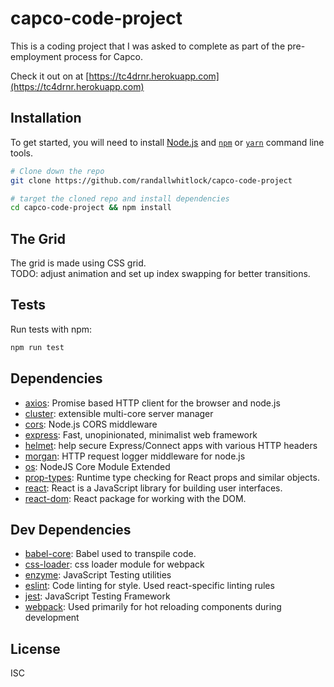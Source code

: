# capco-code-project

This is a coding project that I was asked to complete as part of the pre-employment process for Capco.

Check it out on at [https://tc4drnr.herokuapp.com](https://tc4drnr.herokuapp.com)

## Installation

To get started, you will need to install [Node.js](https://nodejs.org/) and [`npm`](https://docs.npmjs.com/getting-started/installing-npm-packages-locally)
or 
[`yarn`](https://yarnpkg.com/en/)
command line tools.

```sh
# Clone down the repo
git clone https://github.com/randallwhitlock/capco-code-project

# target the cloned repo and install dependencies
cd capco-code-project && npm install
```
## The Grid

The grid is made using CSS grid.  
TODO:  adjust animation and set up index swapping for better transitions.

## Tests

Run tests with npm:
```sh
npm run test
```

## Dependencies

- [axios](https://ghub.io/axios): Promise based HTTP client for the browser and node.js
- [cluster](https://ghub.io/cluster): extensible multi-core server manager
- [cors](https://ghub.io/cors): Node.js CORS middleware
- [express](https://ghub.io/express): Fast, unopinionated, minimalist web framework
- [helmet](https://ghub.io/helmet): help secure Express/Connect apps with various HTTP headers
- [morgan](https://ghub.io/morgan): HTTP request logger middleware for node.js
- [os](https://ghub.io/os): NodeJS Core Module Extended
- [prop-types](https://ghub.io/prop-types): Runtime type checking for React props and similar objects.
- [react](https://ghub.io/react): React is a JavaScript library for building user interfaces.
- [react-dom](https://ghub.io/react-dom): React package for working with the DOM.

## Dev Dependencies

- [babel-core](https://ghub.io/babel-core): Babel used to transpile code.
- [css-loader](https://ghub.io/css-loader): css loader module for webpack
- [enzyme](https://ghub.io/enzyme): JavaScript Testing utilities 
- [eslint](https://ghub.io/eslint): Code linting for style.  Used react-specific linting rules
- [jest](https://ghub.io/jest): JavaScript Testing Framework
- [webpack](https://ghub.io/webpack): Used primarily for hot reloading components during development

## License

ISC
